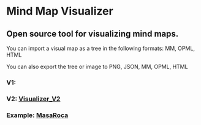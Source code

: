 # Mind Map Visualizer

## Open source tool for visualizing mind maps.
You can import a visual map as a tree in the following formats: MM, OPML, HTML

You can also export the tree or image to PNG, JSON, MM, OPML, HTML

### V1:
### V2: [Visualizer_V2](https://mrpolevka.github.io/MindMap_Visualizer/V2/)

### Example: [MasaRoca](https://mrpolevka.github.io/MindMap_Visualizer/MasaRoca%20Corto/)


